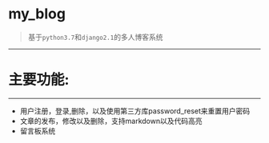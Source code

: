 # my_blog
> 基于```python3.7```和```django2.1```的多人博客系统
---
# 主要功能:
---
- 用户注册，登录,删除，以及使用第三方库password_reset来重置用户密码
- 文章的发布，修改以及删除，支持markdown以及代码高亮
- 留言板系统
